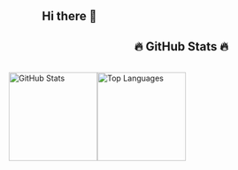 ## Hi there 👋

<!--
**ariesanhthu/ariesanhthu** is a ✨ _special_ ✨ repository because its `README.md` (this file) appears on your GitHub profile.

Here are some ideas to get you started:

- 🔭 I’m currently working on ...
- 🌱 I’m currently learning ...
- 👯 I’m looking to collaborate on ...
- 🤔 I’m looking for help with ...
- 💬 Ask me about ...
- 📫 How to reach me: ...
- 😄 Pronouns: ...
- ⚡ Fun fact: ...
-->
<h2 align="center">🔥 GitHub Stats 🔥</h2>
<br>
<div style="display: flex; justify-content: center; width: 200px">
  <a href="#" title="ariesanhthu" style="">
    <img src="https://github-readme-stats.vercel.app/api?username=ariesanhthu&show_icons=true&theme=tokyonight" alt="GitHub Stats" style="height: 10rem; width: auto;" />
  </a>
  <a href="#" title="ariesanhthu">
    <img src="https://github-readme-stats.vercel.app/api/top-langs/?username=ariesanhthu&theme=tokyonight&hide=pawn,pascal&layout=compact" alt="Top Languages" style="height: 10rem; width: auto;" />
  </a>
</div>

